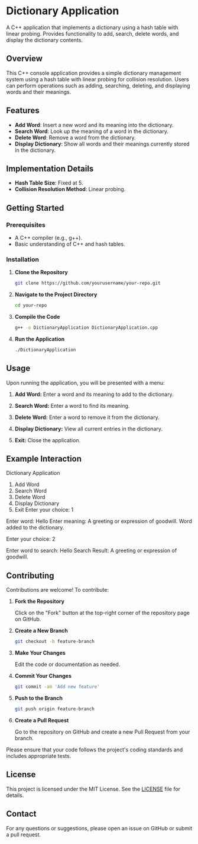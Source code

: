 # Dictionary Application
A C++ application that implements a dictionary using a hash table with linear probing. Provides functionality to add, search, delete words, and display the dictionary contents.

## Overview

This C++ console application provides a simple dictionary management system using a hash table with linear probing for collision resolution. Users can perform operations such as adding, searching, deleting, and displaying words and their meanings.

## Features

- **Add Word**: Insert a new word and its meaning into the dictionary.
- **Search Word**: Look up the meaning of a word in the dictionary.
- **Delete Word**: Remove a word from the dictionary.
- **Display Dictionary**: Show all words and their meanings currently stored in the dictionary.

## Implementation Details

- **Hash Table Size**: Fixed at 5.
- **Collision Resolution Method**: Linear probing.

## Getting Started

### Prerequisites

- A C++ compiler (e.g., g++).
- Basic understanding of C++ and hash tables.

### Installation

1. **Clone the Repository**

   ```bash
   git clone https://github.com/yourusername/your-repo.git

2. **Navigate to the Project Directory**

   ```bash
   cd your-repo

3. **Compile the Code**

   ```bash
   g++ -o DictionaryApplication DictionaryApplication.cpp

4. **Run the Application**

   ```bash
   ./DictionaryApplication

## Usage

Upon running the application, you will be presented with a menu:

1. **Add Word:** Enter a word and its meaning to add to the dictionary.

2. **Search Word:** Enter a word to find its meaning.

3. **Delete Word:** Enter a word to remove it from the dictionary.

4. **Display Dictionary:** View all current entries in the dictionary.

5. **Exit:** Close the application.

## Example Interaction

Dictionary Application

1. Add Word
2. Search Word
3. Delete Word
4. Display Dictionary
5. Exit
Enter your choice: 1

Enter word: Hello
Enter meaning: A greeting or expression of goodwill.
Word added to the dictionary.

Enter your choice: 2

Enter word to search: Hello
Search Result: A greeting or expression of goodwill.

## Contributing

Contributions are welcome! To contribute:

1. **Fork the Repository**

   Click on the "Fork" button at the top-right corner of the repository page on GitHub.

2. **Create a New Branch**

   ```bash
   git checkout -b feature-branch

3. **Make Your Changes**

   Edit the code or documentation as needed.

4. **Commit Your Changes**

   ```bash
   git commit -am 'Add new feature'

5. **Push to the Branch**

   ```bash
   git push origin feature-branch

6. **Create a Pull Request**

   Go to the repository on GitHub and create a new Pull Request from your branch.

Please ensure that your code follows the project's coding standards and includes appropriate tests.

## License

This project is licensed under the MIT License. See the [LICENSE](LICENSE) file for details.

## Contact

For any questions or suggestions, please open an issue on GitHub or submit a pull request.
